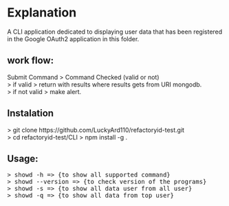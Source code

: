# Explanation

A CLI application dedicated to displaying user data that has been registered in the Google OAuth2 application in this folder.
</br>
<h2>work flow:</h2>
Submit Command > Command Checked (valid or not)</br>
> if valid > return with results where results gets from URI mongodb.</br>
> if not valid > make alert.

<h2>Instalation</h2>
> git clone https://github.com/LuckyArd110/refactoryid-test.git</br>
> cd refactoryid-test/CLI
> npm install -g .</br>

<h2>Usage:</h2>
<pre>
> showd -h => {to show all supported command}
> showd --version => {to check version of the programs}
> showd -s => {to show all data user from all user}
> showd -q => {to show all data from top user}
</pre>
